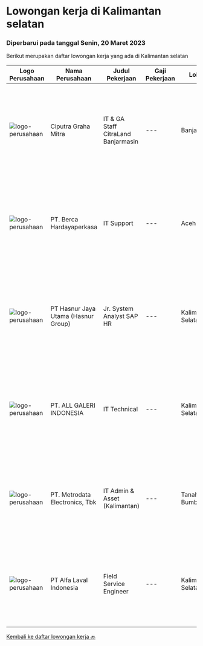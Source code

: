 
  # Lowongan kerja di Kalimantan selatan

  ### Diperbarui pada tanggal Senin, 20 Maret 2023

  Berikut merupakan daftar lowongan kerja yang ada di Kalimantan selatan

  |Logo Perusahaan | Nama Perusahaan | Judul Pekerjaan | Gaji Pekerjaan | Lokasi | Deskripsi | Tanggal diunggah | Pranala |
  | -------------- | --------------- | --------------- | --------- | --------- | -------------- | ------- | ----------- |
  |![logo-perusahaan](https://image-service-cdn.seek.com.au/50363c8fce4de7a11bf4c8b35e6781418b17c04b/ee4dce1061f3f616224767ad58cb2fc751b8d2dc)|Ciputra Graha Mitra|IT & GA Staff CitraLand Banjarmasin|---|Banjarmasin|Deskripsi Pekerjaan: Menguasai konsep networking, operating system window server &amp; windows 10/11 Memiliki kemampuan : Instalasi, troubleshooting...|Selasa, 14 Maret 2023|https://www.jobstreet.co.id/id/job/it-ga-staff-citraland-banjarmasin-4262301?token=0~5d2fafc8-9535-4b92-8658-ef602c7d75b0&sectionRank=1&jobId=jobstreet-id-job-4262301|
|![logo-perusahaan](https://image-service-cdn.seek.com.au/6a76252207cfed561e664c874d4631f4aefd8409/ee4dce1061f3f616224767ad58cb2fc751b8d2dc)|PT. Berca Hardayaperkasa|IT Support|---|Aceh|Responsibilities: Analyzing, troubleshooting, and installation to several areas including desktop hardware, operating systems (Windows 7/8/10),...|Senin, 27 Februari 2023|https://www.jobstreet.co.id/id/job/it-support-4240563?token=0~5d2fafc8-9535-4b92-8658-ef602c7d75b0&sectionRank=2&jobId=jobstreet-id-job-4240563|
|![logo-perusahaan](https://image-service-cdn.seek.com.au/ce6f66b5ddea48c0961eddc201a535616844de99/ee4dce1061f3f616224767ad58cb2fc751b8d2dc)|PT Hasnur Jaya Utama (Hasnur Group)|Jr. System Analyst SAP HR|---|Kalimantan Selatan|PT. Hasnur Informasi Teknologi is hiring Jr. System Analyst SAP HRJob Requirements: Age 27-35 years old Candidate must possess at least a Bachelor's...|Kamis, 02 Maret 2023|https://www.jobstreet.co.id/id/job/jr.-system-analyst-sap-hr-4245888?token=0~5d2fafc8-9535-4b92-8658-ef602c7d75b0&sectionRank=3&jobId=jobstreet-id-job-4245888|
|![logo-perusahaan](https://image-service-cdn.seek.com.au/0af4414314e186f6f670310c2bbe07ba05c17aaa/ee4dce1061f3f616224767ad58cb2fc751b8d2dc)|PT. ALL GALERI INDONESIA|IT Technical|---|Kalimantan Selatan|Kualifikasi : Pendidikan minimal D3 -Teknik Komputer/Sistem Informasi/Teknik Informatika dengan pengalaman minimal 1 tahun untuk posisi yang sama...|Senin, 27 Februari 2023|https://www.jobstreet.co.id/id/job/it-technical-4241451?token=0~5d2fafc8-9535-4b92-8658-ef602c7d75b0&sectionRank=4&jobId=jobstreet-id-job-4241451|
|![logo-perusahaan](https://image-service-cdn.seek.com.au/0d75518309b56a3cff39daa569b0ba02cc7a22f2/ee4dce1061f3f616224767ad58cb2fc751b8d2dc)|PT. Metrodata Electronics, Tbk|IT Admin & Asset (Kalimantan)|---|Tanah Bumbu|Monitoring dan Memastikan SLA achieve Analisa Incident Management &amp; Problem Management Memastikan proses IMAC pada IT Asset berjalan sesuai...|Jumat, 24 Februari 2023|https://www.jobstreet.co.id/id/job/it-admin-asset-kalimantan-4238840?token=0~5d2fafc8-9535-4b92-8658-ef602c7d75b0&sectionRank=5&jobId=jobstreet-id-job-4238840|
|![logo-perusahaan](https://image-service-cdn.seek.com.au/a4ef631a44804810fa84f4c7ed9973f6673d674a/ee4dce1061f3f616224767ad58cb2fc751b8d2dc)|PT Alfa Laval Indonesia|Field Service Engineer|---|Kalimantan Selatan|At Alfa Laval, we always go that extra mile to overcome the toughest challenges. Our driving force is to accelerate success for our customers, people,...|Minggu, 19 Maret 2023|https://www.jobstreet.co.id/id/job/field-service-engineer-1034859339?token=0~5d2fafc8-9535-4b92-8658-ef602c7d75b0&sectionRank=6&jobId=jobstreet-id-job-1034859339|


  [Kembali ke daftar lowongan kerja 🔙](../README.md#daftar-lowongan-kerja)
  